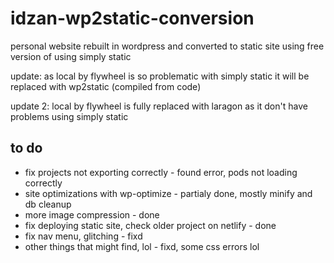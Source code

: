 # idzan-wp2static-conversion

 personal website rebuilt in wordpress and converted to static site using free version of  using simply static

 update: as local by flywheel is so problematic with simply static it will be replaced with wp2static (compiled from code)  

 update 2: local by flywheel is fully replaced with laragon as it don't have problems using simply static

## to do  

* fix projects not exporting correctly - found error, pods not loading correctly
* site optimizations with wp-optimize - partialy done, mostly minify and db cleanup  
* more image compression - done  
* fix deploying static site, check older project on netlify - done  
* fix nav menu, glitching - fixd  
* other things that might find, lol - fixd, some css errors lol  
